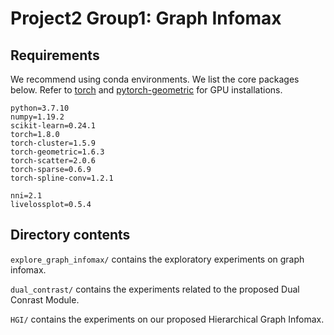 # Project2 Group1: Graph Infomax

## Requirements

We recommend using conda environments. We list the core packages below. Refer to [torch](https://pytorch.org/get-started/locally/) and [pytorch-geometric](https://pytorch-geometric.readthedocs.io/en/latest/notes/installation.html#installation-via-binaries) for GPU installations.

```
python=3.7.10
numpy=1.19.2
scikit-learn=0.24.1
torch=1.8.0
torch-cluster=1.5.9
torch-geometric=1.6.3
torch-scatter=2.0.6
torch-sparse=0.6.9
torch-spline-conv=1.2.1

nni=2.1
livelossplot=0.5.4
```

## Directory contents

`explore_graph_infomax/` contains the exploratory experiments on graph infomax.

`dual_contrast/` contains the experiments related to the proposed Dual Conrast Module.

`HGI/` contains the experiments on our proposed Hierarchical Graph Infomax.

